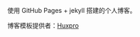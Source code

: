 使用  GitHub Pages + jekyll  搭建的个人博客。

博客模板提供者：<a href="https://github.com/Huxpro/huxpro.github.io">Huxpro</a>
